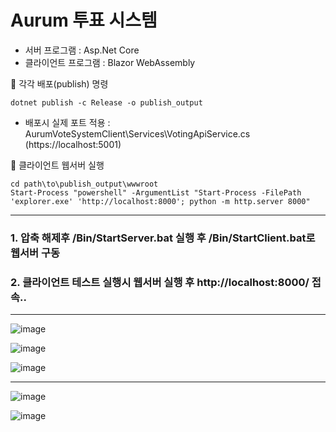 # Aurum 투표 시스템 
* 서버 프로그램 : Asp.Net Core
* 클라이언트 프로그램 : Blazor WebAssembly

🎯 각각 배포(publish) 명령 

```shell
dotnet publish -c Release -o publish_output
```

- 배포시 실제 포트 적용 : AurumVoteSystemClient\Services\VotingApiService.cs (https://localhost:5001)

🎯 클라이언트 웹서버 실행

```shell
cd path\to\publish_output\wwwroot
Start-Process "powershell" -ArgumentList "Start-Process -FilePath 'explorer.exe' 'http://localhost:8000'; python -m http.server 8000"
```	

---
### 1. 압축 해제후 /Bin/StartServer.bat 실행 후 /Bin/StartClient.bat로 웹서버 구동
### 2. 클라이언트 테스트 실행시 웹서버 실행 후 http://localhost:8000/ 접속..
---

![image](https://github.com/user-attachments/assets/1b381b9b-0aa0-48ad-b4c1-1b4734e85ddf)

![image](https://github.com/user-attachments/assets/63a98256-60fa-4f72-9662-d1031f98f25c)

![image](https://github.com/user-attachments/assets/da5f323d-da20-4675-a21b-2c499aae654b)

---

![image](https://github.com/user-attachments/assets/1e77a8ed-60fa-42fd-9995-90a4441d7a26)

![image](https://github.com/user-attachments/assets/05f431b2-324e-40f6-a467-335920a05a1e)




